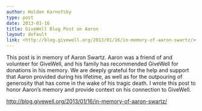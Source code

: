 ```yaml
---
author: Holden Karnofsky
type: post
date: 2013-01-16
title: GiveWell Blog Post on Aaron
layout: default
link: <http://blog.givewell.org/2013/01/16/in-memory-of-aaron-swartz/>
---
```


This post is in memory of Aaron Swartz. Aaron was a friend of and volunteer for GiveWell, and his family has recommended GiveWell for donations in his memory. We are deeply grateful for the help and support that Aaron provided during his lifetime, as well as for the outpouring of generosity that has come in the wake of his tragic death. I wrote this post to honor Aaron’s memory and provide context on his connection to GiveWell.
 
 http://blog.givewell.org/2013/01/16/in-memory-of-aaron-swartz/